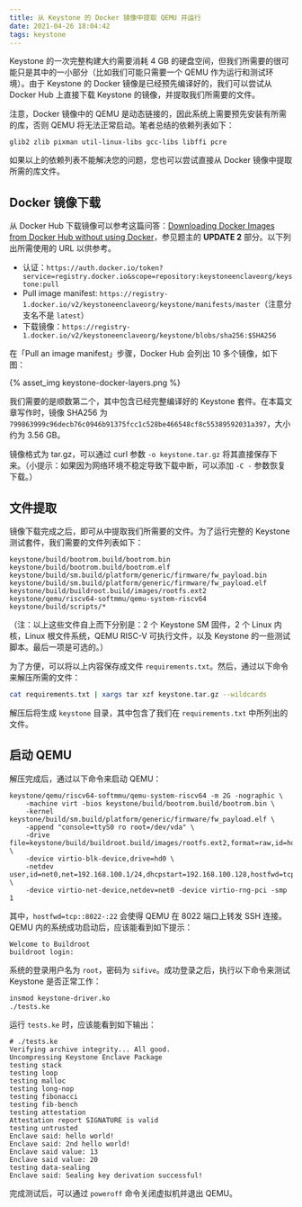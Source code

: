 ```yaml
---
title: 从 Keystone 的 Docker 镜像中提取 QEMU 并运行
date: 2021-04-26 18:04:42
tags: keystone
---
```


Keystone 的一次完整构建大约需要消耗 4 GB 的硬盘空间，但我们所需要的很可能只是其中的一小部分（比如我们可能只需要一个 QEMU 作为运行和测试环境）。由于 Keystone 的 Docker 镜像是已经预先编译好的，我们可以尝试从 Docker Hub 上直接下载 Keystone 的镜像，并提取我们所需要的文件。

注意，Docker 镜像中的 QEMU 是动态链接的，因此系统上需要预先安装有所需的库，否则 QEMU 将无法正常启动。笔者总结的依赖列表如下：

```
glib2 zlib pixman util-linux-libs gcc-libs libffi pcre
```

如果以上的依赖列表不能解决您的问题，您也可以尝试直接从 Docker 镜像中提取所需的库文件。

## Docker 镜像下载

从 Docker Hub 下载镜像可以参考这篇问答：[Downloading Docker Images from Docker Hub without using Docker](https://devops.stackexchange.com/questions/2731/downloading-docker-images-from-docker-hub-without-using-docker)，参见题主的 **UPDATE 2** 部分。以下列出所需使用的 URL 以供参考。

- 认证：`https://auth.docker.io/token?service=registry.docker.io&scope=repository:keystoneenclaveorg/keystone:pull`
- Pull image manifest: `https://registry-1.docker.io/v2/keystoneenclaveorg/keystone/manifests/master`（注意分支名不是 `latest`）
- 下载镜像：`https://registry-1.docker.io/v2/keystoneenclaveorg/keystone/blobs/sha256:$SHA256`

在「Pull an image manifest」步骤，Docker Hub 会列出 10 多个镜像，如下图：

{% asset_img keystone-docker-layers.png %}

我们需要的是顺数第二个，其中包含已经完整编译好的 Keystone 套件。在本篇文章写作时，镜像 SHA256 为 `799863999c96decb76c0946b91375fcc1c528be466548cf8c55389592031a397`，大小约为 3.56 GB。

镜像格式为 tar.gz，可以通过 curl 参数 `-o keystone.tar.gz` 将其直接保存下来。（小提示：如果因为网络环境不稳定导致下载中断，可以添加 `-C -` 参数恢复下载。）

## 文件提取

镜像下载完成之后，即可从中提取我们所需要的文件。为了运行完整的 Keystone 测试套件，我们需要的文件列表如下：

```
keystone/build/bootrom.build/bootrom.bin
keystone/build/bootrom.build/bootrom.elf
keystone/build/sm.build/platform/generic/firmware/fw_payload.bin
keystone/build/sm.build/platform/generic/firmware/fw_payload.elf
keystone/build/buildroot.build/images/rootfs.ext2
keystone/qemu/riscv64-softmmu/qemu-system-riscv64
keystone/build/scripts/*
```

（注：以上这些文件自上而下分别是：2 个 Keystone SM 固件，2 个 Linux 内核，Linux 根文件系统，QEMU RISC-V 可执行文件，以及 Keystone 的一些测试脚本。最后一项是可选的。）

为了方便，可以将以上内容保存成文件 `requirements.txt`。然后，通过以下命令来解压所需的文件：

```sh
cat requirements.txt | xargs tar xzf keystone.tar.gz --wildcards
```

解压后将生成 `keystone` 目录，其中包含了我们在 `requirements.txt` 中所列出的文件。

## 启动 QEMU

解压完成后，通过以下命令来启动 QEMU：

```
keystone/qemu/riscv64-softmmu/qemu-system-riscv64 -m 2G -nographic \
    -machine virt -bios keystone/build/bootrom.build/bootrom.bin \
    -kernel keystone/build/sm.build/platform/generic/firmware/fw_payload.elf \
    -append "console=ttyS0 ro root=/dev/vda" \
    -drive file=keystone/build/buildroot.build/images/rootfs.ext2,format=raw,id=hd0 \
    -device virtio-blk-device,drive=hd0 \
    -netdev user,id=net0,net=192.168.100.1/24,dhcpstart=192.168.100.128,hostfwd=tcp::8022-:22 \
    -device virtio-net-device,netdev=net0 -device virtio-rng-pci -smp 1
```

其中，`hostfwd=tcp::8022-:22` 会使得 QEMU 在 8022 端口上转发 SSH 连接。QEMU 内的系统成功启动后，应该能看到如下提示：

```
Welcome to Buildroot
buildroot login:
```

系统的登录用户名为 `root`，密码为 `sifive`。成功登录之后，执行以下命令来测试 Keystone 是否正常工作：

```sh
insmod keystone-driver.ko
./tests.ke
```

运行 `tests.ke` 时，应该能看到如下输出：

```
# ./tests.ke
Verifying archive integrity... All good.
Uncompressing Keystone Enclave Package
testing stack
testing loop
testing malloc
testing long-nop
testing fibonacci
testing fib-bench
testing attestation
Attestation report SIGNATURE is valid
testing untrusted
Enclave said: hello world!
Enclave said: 2nd hello world!
Enclave said value: 13
Enclave said value: 20
testing data-sealing
Enclave said: Sealing key derivation successful!
```

完成测试后，可以通过 `poweroff` 命令关闭虚拟机并退出 QEMU。
